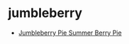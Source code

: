 # jumbleberry

 * [Jumbleberry Pie Summer Berry Pie](../../index/j/jumbleberry-pie-summer-berry-pie-12349.json)
